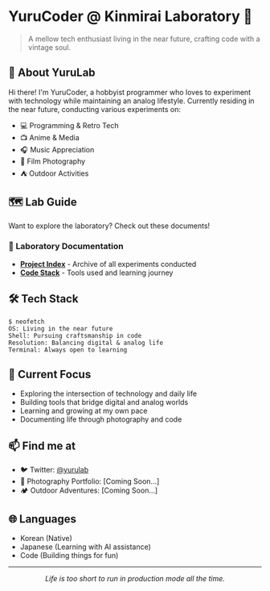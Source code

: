 # YuruCoder @ Kinmirai Laboratory 🌱

> A mellow tech enthusiast living in the near future, crafting code with a vintage soul.

## 🧪 About YuruLab

Hi there! I'm YuruCoder, a hobbyist programmer who loves to experiment with technology while maintaining an analog lifestyle. Currently residing in the near future, conducting various experiments on:

- 💻 Programming & Retro Tech
- 📺 Anime & Media
- 🎧 Music Appreciation
- 📸 Film Photography
- ⛺️ Outdoor Activities

## 🗺️ Lab Guide

Want to explore the laboratory? Check out these documents!

### 📑 Laboratory Documentation

- [**Project Index**](project-index.md) - Archive of all experiments conducted
- [**Code Stack**](code-stack.md) - Tools used and learning journey

## 🛠 Tech Stack

```
$ neofetch
OS: Living in the near future
Shell: Pursuing craftsmanship in code
Resolution: Balancing digital & analog life
Terminal: Always open to learning
```

## 🎯 Current Focus

- Exploring the intersection of technology and daily life
- Building tools that bridge digital and analog worlds
- Learning and growing at my own pace
- Documenting life through photography and code

## 📫 Find me at

- 🐦 Twitter: [@yurulab](https://x.com/yurulab)
- 📸 Photography Portfolio: [Coming Soon...]
- 🏕️ Outdoor Adventures: [Coming Soon...]

## 🌐 Languages

- Korean (Native)
- Japanese (Learning with AI assistance)
- Code (Building things for fun)

---

<div align="center">
    <i>Life is too short to run in production mode all the time.</i>
</div>

